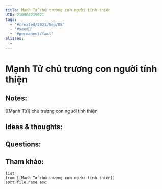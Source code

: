 ```yaml
---
title: Mạnh Tử chủ trương con người tính thiện
UID: 210905215621
tags:
  - '#created/2021/Sep/05'
  - '#seed🥜'
  - '#permanent/fact'
aliases:
  - 
---
```

# Mạnh Tử chủ trương con người tính thiện

## Notes:
[[Mạnh Tử]] chủ trương con người tính thiện

## Ideas & thoughts:

## Questions:


## Tham khảo:
```dataview
list
from [[Mạnh Tử chủ trương con người tính thiện]]
sort file.name asc
```